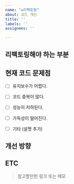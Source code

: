 ```yaml
---
name: "♻️리팩토링"
about: 코드 개선
title: ''
labels: ''
assignees: ''

---
```


## 리팩토링해야 하는 부분


## 현재 코드 문제점  
- [ ] 유지보수가 어렵다.  
- [ ] 코드 중복이 많다.  
- [ ] 성능이 저하된다.  
- [ ] 가독성이 떨어진다.  
- [ ] 기타 (설명 추가)  


## 개선 방향  


## ETC
> 참고할만한 링크 또는 메모
